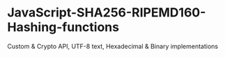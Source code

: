 # JavaScript-SHA256-RIPEMD160-Hashing-functions
Custom &amp; Crypto API, UTF-8 text, Hexadecimal &amp; Binary implementations
